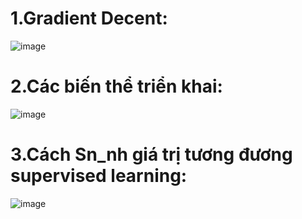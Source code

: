 # 1.Gradient Decent:
![image](https://github.com/user-attachments/assets/b84ebf6a-2bc4-45d0-a593-b974f9224c1e)
# 2.Các biến thể triển khai:
![image](https://github.com/user-attachments/assets/0ee25f04-7965-4d36-834b-0584f8599f78)
# 3.Cách Sn_nh giá trị tương đương supervised learning:
![image](https://github.com/user-attachments/assets/7b4f4163-af7f-433e-949d-b2224b91a0df)



